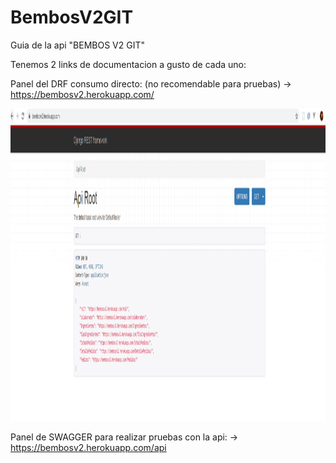 # BembosV2GIT
Guia de la api "BEMBOS V2 GIT"

Tenemos 2 links de documentacion a gusto de cada uno:

Panel del DRF consumo directo: (no recomendable para pruebas)
-> https://bembosv2.herokuapp.com/

<img height="500px" src="https://github.com/jesustr20/BembosV2GIT/blob/master/Documentacion/panelDRF.PNG"/>

Panel de SWAGGER para realizar pruebas con la api:
-> https://bembosv2.herokuapp.com/api

